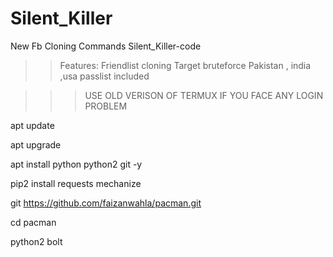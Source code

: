 # Silent_Killer
New Fb Cloning Commands Silent_Killer-code
>>Features:
>>Friendlist cloning
>>Target bruteforce
>>Pakistan , india ,usa passlist included

>>>USE OLD VERISON OF TERMUX IF YOU FACE ANY LOGIN PROBLEM

apt update

apt upgrade

apt install python python2 git -y

pip2 install requests mechanize

git https://github.com/faizanwahla/pacman.git

cd pacman

python2 bolt
